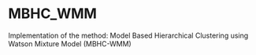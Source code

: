 # MBHC_WMM
Implementation of the method: Model Based Hierarchical Clustering using Watson Mixture Model (MBHC-WMM)
